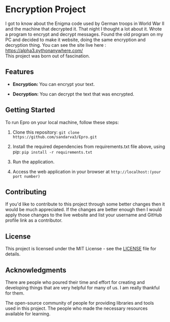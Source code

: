 # Encryption Project
I got to know about the Enigma code used by German troops in World War II and the machine
that decrypted it. That night I thought a lot about it. Wrote a program to
encrypt and decrypt messages. Found the old program on my PC and decided to make it website,
doing the same encryption and decryption thing. You can see the site live here : https://alpha3.pythonanywhere.com/
<br>
This project was born out of fascination.

## Features

- **Encryption:** You can encrypt your text.

- **Decryption:** You can decrypt the text that was encrypted.

## Getting Started

To run Epro on your local machine, follow these steps:

1. Clone this repository: `git clone https://github.com/sandarva3/Epro.git`

2. Install the required dependencies from requirements.txt file above, using pip: `pip install -r requirements.txt`

3. Run the application.

4. Access the web application in your browser at `http://localhost:(your port number)`


## Contributing

If you'd like to contribute to this project through some better changes then it would be much appreciated. 
If the changes are better enough then I would apply those changes to the live website and list your username and GitHub profile link as a contributor.


## License

This project is licensed under the MIT License - see the [LICENSE](LICENSE) file for details.


## Acknowledgments
There are people who poured their time and effort for creating and developing things that are very helpful for many of us. I am really thankful for them.

The open-source community of people for providing libraries and tools used in this project.
The people who made the necessary resources available for learning.
